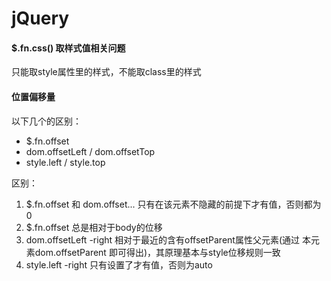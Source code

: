 # jQuery

#### $.fn.css() 取样式值相关问题
只能取style属性里的样式，不能取class里的样式

#### 位置偏移量
以下几个的区别：

* $.fn.offset
* dom.offsetLeft / dom.offsetTop
* style.left / style.top

区别：

1. $.fn.offset 和 dom.offset... 只有在该元素不隐藏的前提下才有值，否则都为0
2. $.fn.offset 总是相对于body的位移
3. dom.offsetLeft -right 相对于最近的含有offsetParent属性父元素(通过 本元素dom.offsetParent 即可得出)，其原理基本与style位移规则一致
4. style.left -right 只有设置了才有值，否则为auto